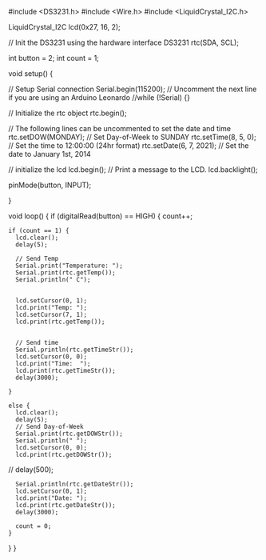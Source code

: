 #include <DS3231.h>
#include <Wire.h>
#include <LiquidCrystal_I2C.h>

LiquidCrystal_I2C lcd(0x27, 16, 2);

// Init the DS3231 using the hardware interface
DS3231 rtc(SDA, SCL);

int button = 2;
int count = 1;

void setup() {

  // Setup Serial connection
  Serial.begin(115200);
  // Uncomment the next line if you are using an Arduino Leonardo
  //while (!Serial) {}

  // Initialize the rtc object
  rtc.begin();

  // The following lines can be uncommented to set the date and time
    rtc.setDOW(MONDAY);     // Set Day-of-Week to SUNDAY
    rtc.setTime(8, 5, 0);     // Set the time to 12:00:00 (24hr format)
    rtc.setDate(6, 7, 2021);   // Set the date to January 1st, 2014

  // initialize the lcd
  lcd.begin();
  // Print a message to the LCD.
  lcd.backlight();

  pinMode(button, INPUT);

}

void loop() {
  if (digitalRead(button) == HIGH) {
    count++;

    if (count == 1) {
      lcd.clear();
      delay(5);

      // Send Temp
      Serial.print("Temperature: ");
      Serial.print(rtc.getTemp());
      Serial.println(" C");
      

      lcd.setCursor(0, 1);
      lcd.print("Temp: ");
      lcd.setCursor(7, 1);
      lcd.print(rtc.getTemp());
      

      // Send time
      Serial.println(rtc.getTimeStr());
      lcd.setCursor(0, 0);
      lcd.print("Time:  ");
      lcd.print(rtc.getTimeStr());
      delay(3000);

    }

    else {
      lcd.clear();
      delay(5);
      // Send Day-of-Week
      Serial.print(rtc.getDOWStr());
      Serial.println(" ");
      lcd.setCursor(0, 0);
      lcd.print(rtc.getDOWStr());
//      delay(500);

      Serial.println(rtc.getDateStr());
      lcd.setCursor(0, 1);
      lcd.print("Date: ");
      lcd.print(rtc.getDateStr());
      delay(3000);

      count = 0;
    }

  }
}
